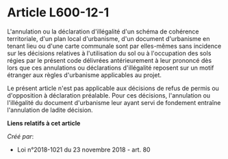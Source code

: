 # Article L600-12-1

L'annulation ou la déclaration d'illégalité d'un schéma de cohérence territoriale, d'un plan local d'urbanisme, d'un document
d'urbanisme en tenant lieu ou d'une carte communale sont par elles-mêmes sans incidence sur les décisions relatives à
l'utilisation du sol ou à l'occupation des sols régies par le présent code délivrées antérieurement à leur prononcé dès lors
que ces annulations ou déclarations d'illégalité reposent sur un motif étranger aux règles d'urbanisme applicables au projet.

Le présent article n'est pas applicable aux décisions de refus de permis ou d'opposition à déclaration préalable. Pour ces
décisions, l'annulation ou l'illégalité du document d'urbanisme leur ayant servi de fondement entraîne l'annulation de ladite
décision.

**Liens relatifs à cet article**

_Créé par_:

  - Loi n°2018-1021 du 23 novembre 2018 - art. 80
